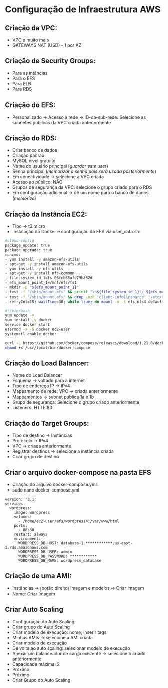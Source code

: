 
# Configuração de Infraestrutura AWS

## Criação da VPC:

- VPC e muito mais
- GATEWAYS NAT (USD) - 1 por AZ

## Criação de Security Groups:
- Para as intâncias
- Para o EFS
- Para ELB
- Para RDS

## Criação do EFS:

- Personalizado -> Acesso à rede -> ID-da-sub-rede: Selecione as subnetes públicas da VPC criada anteriormente

## Criação do RDS:

- Criar banco de dados
- Criação padrão
- MySQL nível gratuito
- Nome do usuário principal (*guardar este user*)
- Senha principal (*memorizar a senha pois será usada posteriormente*)
- Em conectividade -> selecione a VPC criada
- Acesso ao público: NÃO
- Grupos de segurança da VPC: selecione o grupo criado para o RDS
- Em configuração adicional -> dê um nome para o banco de dados (*memorize*)

## Criação da Instância EC2:

- Tipo -> t3.micro
- Instalação do Docker e configuração do EFS via user_data.sh:

```bash
#cloud-config
package_update: true
package_upgrade: true
runcmd:
- yum install -y amazon-efs-utils
- apt-get -y install amazon-efs-utils
- yum install -y nfs-utils
- apt-get -y install nfs-common
- file_system_id_1=fs-06fcb65afe79b862d
- efs_mount_point_1=/mnt/efs/fs1
- mkdir -p "${efs_mount_point_1}"
- test -f "/sbin/mount.efs" && printf "\n${file_system_id_1}:/ ${efs_mount_point_1} efs tls,_netdev\n" >> /etc/fstab || printf "\n${file_system_id_1}.efs.us-east-1.amazonaws.com:/ ${efs_mount_point_1} nfs4 nfsvers=4.1,rsize=1048576,wsize=1048576,hard,timeo=600,retrans=2,noresvport,_netdev 0 0\n" >> /etc/fstab
- test -f "/sbin/mount.efs" && grep -ozP 'client-info]\nsource' '/etc/amazon/efs/efs-utils.conf'; if [[ $? == 1 ]]; then printf "\n[client-info]\nsource=liw\n" >> /etc/amazon/efs/efs-utils.conf; fi;
- retryCnt=15; waitTime=30; while true; do mount -a -t efs,nfs4 defaults; if [ $? = 0 ] || [ $retryCnt -lt 1 ]; then echo File system mounted successfully; break; fi; echo File system not available, retrying to mount.; ((retryCnt--)); sleep $waitTime; done;

#!/bin/bash
yum update -y
yum install -y docker
service docker start
usermod -a -G docker ec2-user
systemctl enable docker

curl -L https://github.com/docker/compose/releases/download/1.21.0/docker-compose-`uname -s`-`uname -m` -o /usr/local/bin/docker-compose
chmod +x /usr/local/bin/docker-compose
```
## Criação do Load Balancer:
- Nome do Load Balancer
- Esquema -> voltado para a internet
- Tipo de endereço IP -> IPv4
- Mapeamento de rede: VPC -> criada anteriormente
- Mapeamentos -> subnet pública 1a e 1b
- Grupo de segurança: Selecione o grupo criado anteriormente
- Listeners: HTTP:80

## Criação do Target Groups:
- Tipo de destino -> Instâncias
- Protocolo -> IPv4
- VPC -> criada anteriormente
- Registrar destinos -> selecione a instância criada
- Criar grupo de destino

##  Criar o arquivo docker-compose na pasta EFS
- Criação do arquivo docker-compose.yml:
- sudo nano docker-compose.yml

```
version: '3.1'
services:
  wordpress:
    image: wordpress
    volumes:
      - /home/ec2-user/efs/wordpress4:/var/www/html
    ports:
      - 80:80
    restart: always
    environment:
      WORDPRESS_DB_HOST: database-1.************.us-east-1.rds.amazonaws.com                 
      WORDPRESS_DB_USER: admin
      WORDPRESS_DB_PASSWORD: ************
      WORDPRESS_DB_NAME: wordpress_database
```

## Criação de uma AMI:
- Instâncias -> (botão direito) Imagem e modelos -> Criar imagem
- Nome: Criar Imagem

## Criar Auto Scaling
- Configuração do Auto Scaling:
- Criar grupo do Auto Scaling
- Criar modelo de execução: nome, inserir tags
- Minhas AMIs -> selecione a AMI criada
- Criar modelo de execução
- De volta ao auto scaling: selecionar modelo de execução
- Anexar um balanceador de carga existente -> selecione o criado anteriormente
- Capacidade máxima: 2
- Próximo
- Próximo
- Criar Grupo do Auto Scaling
